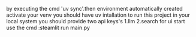 by executing the cmd 'uv sync'.then environment automatically created
activate your venv
you should have uv intallation to run this project in your local system
you should provide two api keys's 1.llm 2.search
for ui start use the cmd :steamlit run main.py